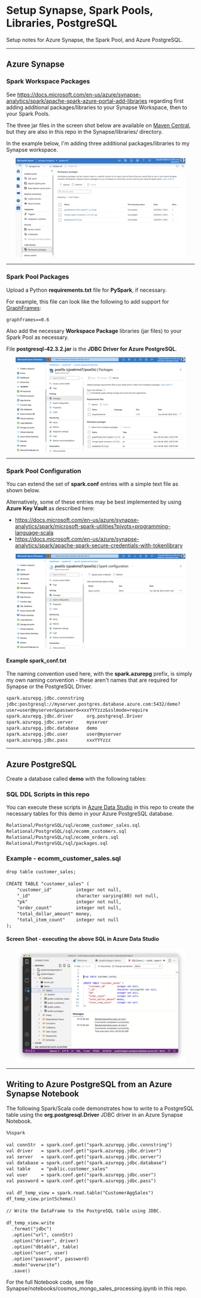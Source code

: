 # Setup Synapse, Spark Pools, Libraries, PostgreSQL

Setup notes for Azure Synapse, the Spark Pool, and Azure PostgreSQL.

---

## Azure Synapse 

### Spark Workspace Packages 

See https://docs.microsoft.com/en-us/azure/synapse-analytics/spark/apache-spark-azure-portal-add-libraries regarding first adding additional
packages/libraries to your Synapse Workspace, then to your Spark Pools.

The three jar files in the screen shot below are available on 
[Maven Central](https://search.maven.org/), but they are also in this repo in the
Synapse/libraries/ directory.

In the example below, I'm adding three additional packages/libraries
to my Synapse workspace.

<p align="center">
    <img src="img/spark-workspace-packages.png" width="90%">
</p>

---

### Spark Pool Packages 

Upload a Python **requirements.txt** file for **PySpark**, if necessary.

For example, this file can look like the following to add support for
[GraphFrames](https://pypi.org/project/graphframes/):

```
graphframes==0.6
```

Also add the necessary **Workspace Package** libraries (jar files) to your
Spark Pool as necessary.  

File **postgresql-42.3.2.jar** is the **JDBC Driver for Azure PostgreSQL**.

<p align="center">
    <img src="img/spark-pool-packages.png" width="90%">
</p>

---

### Spark Pool Configuration

You can extend the set of **spark.conf** entries with a simple text file
as shown below. 

Alternatively, some of these entries may be best implemented by using
**Azure Key Vault** as described here: 

- https://docs.microsoft.com/en-us/azure/synapse-analytics/spark/microsoft-spark-utilities?pivots=programming-language-scala
- https://docs.microsoft.com/en-us/azure/synapse-analytics/spark/apache-spark-secure-credentials-with-tokenlibrary

<p align="center">
    <img src="img/spark-pool-conf.png" width="90%">
</p>

#### Example spark_conf.txt

The naming convention used here, with the **spark.azurepg** prefix,
is simply my own naming convention - these aren't names that are
required for Synapse or the PostgreSQL Driver.

```
spark.azurepg.jdbc.connstring jdbc:postgresql://myserver.postgres.database.azure.com:5432/demo?user=user@myserver&password=xxxYYYzzz&sslmode=require
spark.azurepg.jdbc.driver     org.postgresql.Driver
spark.azurepg.jdbc.server     myserver
spark.azurepg.jdbc.database   demo
spark.azurepg.jdbc.user       user@myserver
spark.azurepg.jdbc.pass       xxxYYYzzz
```

---

## Azure PostgreSQL

Create a database called **demo** with the following tables:

### SQL DDL Scripts in this repo

You can execute these scripts in [Azure Data Studio](https://docs.microsoft.com/en-us/sql/azure-data-studio/download-azure-data-studio?) in this repo to create 
the necessary tables for this demo in your Azure PostgreSQL database.

```
Relational/PostgreSQL/sql/ecomm_customer_sales.sql
Relational/PostgreSQL/sql/ecomm_customers.sql
Relational/PostgreSQL/sql/ecomm_orders.sql
Relational/PostgreSQL/sql/packages.sql
```

### Example - ecomm_customer_sales.sql

```
drop table customer_sales;

CREATE TABLE "customer_sales" (
	"customer_id"         integer not null,
	"_id"                 character varying(80) not null,
	"pk"                  integer not null,
	"order_count"         integer not null,
	"total_dollar_amount" money,
	"total_item_count"    integer not null
);
```

#### Screen Shot - executing the above SQL in Azure Data Studio

<p align="center">
    <img src="img/azure-data-studio-create-table.png" width="90%">
</p>

---

## Writing to Azure PostgreSQL from an Azure Synapse Notebook

The following Spark/Scala code demonstrates how to write to
a PostgreSQL table using the **org.postgresql.Driver** JDBC driver
in an Azure Synapse Notebook.

```
%%spark

val connStr  = spark.conf.get("spark.azurepg.jdbc.connstring")
val driver   = spark.conf.get("spark.azurepg.jdbc.driver")
val server   = spark.conf.get("spark.azurepg.jdbc.server")
val database = spark.conf.get("spark.azurepg.jdbc.database")
val table    = "public.customer_sales"
val user     = spark.conf.get("spark.azurepg.jdbc.user")
val password = spark.conf.get("spark.azurepg.jdbc.pass")

val df_temp_view = spark.read.table("CustomerAggSales")
df_temp_view.printSchema()

// Write the DataFrame to the PostgreSQL table using JDBC.

df_temp_view.write
  .format("jdbc")
  .option("url", connStr)
  .option("driver", driver)
  .option("dbtable", table)
  .option("user", user)
  .option("password", password)
  .mode("overwrite")
  .save()
```

For the full Notebook code, see file
Synapse/notebooks/cosmos_mongo_sales_processing.ipynb in this repo.
